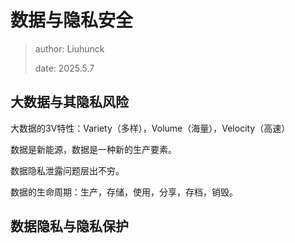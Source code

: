 # 数据与隐私安全

> author: Liuhunck
>
> date: 2025.5.7

## 大数据与其隐私风险

大数据的3V特性：Variety（多样），Volume（海量），Velocity（高速）

数据是新能源，数据是一种新的生产要素。

数据隐私泄露问题层出不穷。

数据的生命周期：生产，存储，使用，分享，存档，销毁。



## 数据隐私与隐私保护